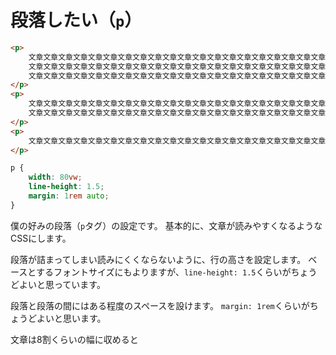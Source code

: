 # 段落したい（``p``）

```html
<p>
    文章文章文章文章文章文章文章文章文章文章文章文章文章文章文章文章文章文章文章文章。
    文章文章文章文章文章文章文章文章文章文章文章文章文章文章文章文章文章文章文章文章。
    文章文章文章文章文章文章文章文章文章文章文章文章文章文章文章文章文章文章文章文章。
</p>
<p>
    文章文章文章文章文章文章文章文章文章文章文章文章文章文章文章文章文章文章文章文章。
    文章文章文章文章文章文章文章文章文章文章文章文章文章文章文章文章文章文章文章文章。
</p>
<p>
    文章文章文章文章文章文章文章文章文章文章文章文章文章文章文章文章文章文章文章文章。
</p>
```

```css
p {
    width: 80vw;
    line-height: 1.5;
    margin: 1rem auto;
}
```

僕の好みの段落（``p``タグ）の設定です。
基本的に、文章が読みやすくなるようなCSSにします。

段落が詰まってしまい読みにくくならないように、行の高さを設定します。
ベースとするフォントサイズにもよりますが、``line-height: 1.5``くらいがちょうどよいと思っています。

段落と段落の間にはある程度のスペースを設けます。
``margin: 1rem``くらいがちょうどよいと思います。

文章は8割くらいの幅に収めると
